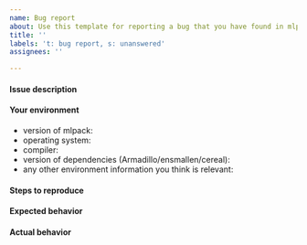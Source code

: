 ```yaml
---
name: Bug report
about: Use this template for reporting a bug that you have found in mlpack.
title: ''
labels: 't: bug report, s: unanswered'
assignees: ''

---
```


<!--

Welcome!  Please fill out the template below; that makes it easier for us to 
quickly figure out what the issue is and solve it.  Thanks!

-->

#### Issue description

<!-- Describe your issue here. -->

#### Your environment

 * version of mlpack:
 * operating system:
 * compiler:
 * version of dependencies (Armadillo/ensmallen/cereal):
 * any other environment information you think is relevant:

#### Steps to reproduce

<!-- Tell us how to reproduce the issue; please provide a working example if
possible! -->

#### Expected behavior

<!-- Tell us what should happen. -->

#### Actual behavior

<!-- Tell us what happened instead. -->
